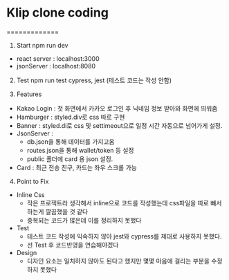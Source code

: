 # Klip clone coding
=============
1. Start
npm run dev
* react server : localhost:3000
* jsonServer : localhost:8080

2. Test
npm run test
cypress, jest (테스트 코드는 작성 안함)

3. Features
* Kakao Login : 첫 화면에서 카카오 로그인 후 닉네임 정보 받아와 화면에 띄워줌
* Hamburger : styled.div로 css 따로 구현
* Banner : styled.di로 css 및 settimeout으로 일정 시간 자동으로 넘어가게 설정. 
* JsonServer : 
  - db.json을 통해 데이터를 가지고옴
  - routes.json을 통해 wallet/token 등 설정
  - public 폴더에 card 용 json 설정. 
* Card : 최근 전송 친구, 카드는 좌우 스크롤 가능

4. Point to Fix
* Inline Css 
  - 작은 프로젝트라 생각해서 inline으로 코드를 작성했는데 css파일을 따로 뺴서 하는게 깔끔했을 것 같다
  - 중복되는 코드가 많은데 이를 정리하지 못했다
* Test
  - 테스트 코드 작성에 익숙하지 않아 jest와 cypress를 제대로 사용하지 못했다. 
  - 선 Test 후 코드반영을 연습해야겠다
* Design
  - 디자인 요소는 일치하지 않아도 된다고 했지만 몇몇 마음에 걸리는 부분을 수정하지 못했다
